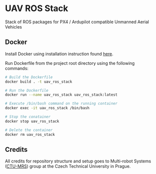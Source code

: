 # UAV ROS Stack
Stack of ROS packages for PX4 / Ardupilot compatible Unmanned Aerial Vehicles

## Docker
Install Docker using installation instruction found [here](https://docs.docker.com/engine/install/ubuntu/).

Run Dockerfile from the project root directory using the following commands:
```bash
# Build the Dockerfile
docker build . -t uav_ros_stack

# Run the Dockerfile
docker run --name uav_ros_stack uav_ros_stack:latest

# Execute /bin/bash command on the running container
docker exec -it uav_ros_stack /bin/bash

# Stop the conatainer
docker stop uav_ros_stack

# Delete the container
docker rm uav_ros_stack
```

## Credits

All credits for repository structure and setup goes to Multi-robot Systems ([CTU-MRS](https://github.com/ctu-mrs)) group at the Czech Technical University in Prague.
